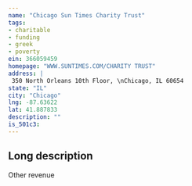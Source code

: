 ```yaml
---
name: "Chicago Sun Times Charity Trust"
tags:
- charitable
- funding
- greek
- poverty
ein: 366059459
homepage: "WWW.SUNTIMES.COM/CHARITY TRUST"
address: |
 350 North Orleans 10th Floor, \nChicago, IL 60654
state: "IL"
city: "Chicago"
lng: -87.63622
lat: 41.887833
description: ""
is_501c3: 
---
```


## Long description

Other revenue
